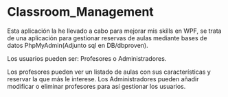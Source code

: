# Classroom_Management

Esta aplicación la he llevado a cabo para mejorar mis skills en WPF, se trata de una aplicación para gestionar reservas de aulas mediante bases de datos PhpMyAdmin(Adjunto sql en DB/dbproven).

Los usuarios pueden ser: Profesores o Administradores.

Los profesores pueden ver un listado de aulas con sus características y reservar la que más le interese.
Los Administradores pueden añadir modificar o eliminar profesores para así gestionar los usuarios.
